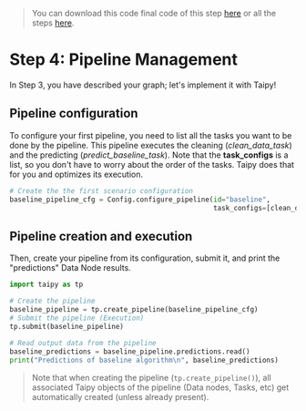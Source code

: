 > You can download this code final code of this step [here](../src/step_04.py) or all the steps [here](https://github.com/Avaiga/taipy-getting-started/tree/develop/src).

# Step 4: Pipeline Management

In Step 3, you have described your graph; let's implement it with Taipy! 

## Pipeline configuration

To configure your first pipeline, you need to list all the tasks you want to be done by the pipeline. This pipeline executes the cleaning (*clean_data_task*) and the predicting (*predict_baseline_task*). Note that the **task_configs** is a list, so you don't have to worry about the order of the tasks. Taipy does that for you and optimizes its execution.

```python
# Create the the first scenario configuration
baseline_pipeline_cfg = Config.configure_pipeline(id="baseline",
                                                  task_configs=[clean_data_task_cfg, predict_baseline_task_cfg])
```

## Pipeline creation and execution

Then, create your pipeline from its configuration, submit it, and print the "predictions" Data Node results.

```python
import taipy as tp

# Create the pipeline
baseline_pipeline = tp.create_pipeline(baseline_pipeline_cfg)
# Submit the pipeline (Execution)
tp.submit(baseline_pipeline)
    
# Read output data from the pipeline
baseline_predictions = baseline_pipeline.predictions.read()
print("Predictions of baseline algorithm\n", baseline_predictions)
```

> Note that when creating the pipeline (`tp.create_pipeline()`), all associated Taipy objects of the pipeline (Data nodes, Tasks, etc) get automatically created (unless already present).
